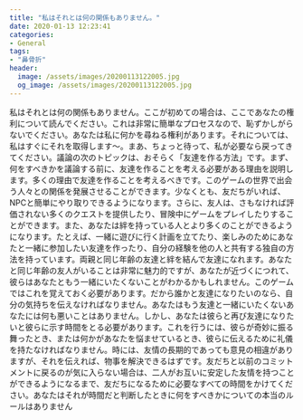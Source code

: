 ```yaml
---
title: "私はそれとは何の関係もありません。"
date: 2020-01-13 12:23:41
categories:
- General
tags:
- "鼻骨折"
header:
  image: /assets/images/20200113122005.jpg
  og_image: /assets/images/20200113122005.jpg
---
```


私はそれとは何の関係もありません。ここが初めての場合は、ここであなたの権利について読んでください。これは非常に簡単なプロセスなので、恥ずかしがらないでください。あなたは私に何かを尋ねる権利があります。それについては、私はすぐにそれを取得します〜。まあ、ちょっと待って、私が必要なら戻ってきてください。議論の次のトピックは、おそらく「友達を作る方法」です。まず、何をすべきかを議論する前に、友達を作ることを考える必要がある理由を説明します。多くの理由で友達を作ることを考えるべきです。このゲームの世界で出会う人々との関係を発展させることができます。少なくとも、友だちがいれば、NPCと簡単にやり取りできるようになります。さらに、友人は、さもなければ評価されない多くのクエストを提供したり、冒険中にゲームをプレイしたりすることができます。また、あなたは絆を持っている人とより多くのことができるようになります。たとえば、一緒に遊びに行く計画を立てたり、楽しみのためにあなたと一緒に参加したい友達を作ったり、自分の経験を他の人と共有する独自の方法を持っています。両親と同じ年齢の友達と絆を結んで友達になれます。あなたと同じ年齢の友人がいることは非常に魅力的ですが、あなたが近づくにつれて、彼らはあなたともう一緒にいたくないことがわかるかもしれません。このゲームではこれを覚えておく必要があります。だから誰かと友達になりたいのなら、自分の気持ちを伝えなければなりません。あなたはもう友達と一緒にいたくないあなたには何も悪いことはありません。しかし、あなたは彼らと再び友達になりたいと彼らに示す時間をとる必要があります。これを行うには、彼らが奇妙に振る舞ったとき、または何かがあなたを悩ませているとき、彼らに伝えるために礼儀を持たなければなりません。時には、友情の長期的であっても意見の相違がありますが、それを伝えれば、物事を解決できるはずです。友だちと以前のコミットメントに戻るのが気に入らない場合は、二人がお互いに安定した友情を持つことができるようになるまで、友だちになるために必要なすべての時間をかけてください。あなたはそれが時間だと判断したときに何をすべきかについての本当のルールはありません
